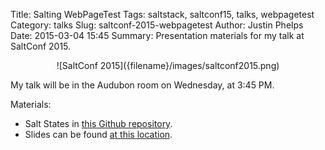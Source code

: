 Title: Salting WebPageTest
Tags: saltstack, saltconf15, talks, webpagetest
Category: talks
Slug: saltconf-2015-webpagetest
Author: Justin Phelps
Date: 2015-03-04 15:45
Summary: Presentation materials for my talk at SaltConf 2015.

<center>![SaltConf 2015]({filename}/images/saltconf2015.png)</center>

My talk will be in the Audubon room on Wednesday, at 3:45 PM.

Materials:

 * Salt States in [this Github repository](https://github.com/linuturk/webpagetest).
 * Slides can be found [at this location]({filename}/slides/webpagetest-saltconf2015.pdf).
